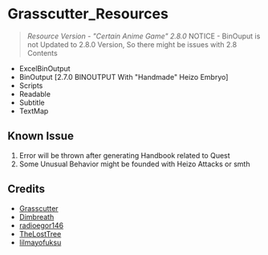 # Grasscutter_Resources
> <em>Resource Version - "Certain Anime Game" 2.8.0</em>
> NOTICE - BinOuput is not Updated to 2.8.0 Version, So there might be issues with 2.8 Contents

- ExcelBinOutput
- BinOutput [2.7.0 BINOUTPUT With "Handmade" Heizo Embryo]
- Scripts 
- Readable
- Subtitle
- TextMap

## Known Issue
1. Error will be thrown after generating Handbook related to Quest
2. Some Unusual Behavior might be founded with Heizo Attacks or smth


## Credits 

 - [Grasscutter](https://github.com/Grasscutters/Grasscutter) <br/>
 - [Dimbreath](https://github.com/Dimbreath) <br/>
 - [radioegor146](https://github.com/radioegor146) <br/>
 - [TheLostTree](https://github.com/TheLostTree) <br/>
 - [lilmayofuksu](https://github.com/lilmayofuksu/animepython)
